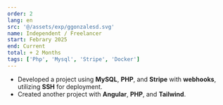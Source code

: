 ```yaml
---
order: 2
lang: en
src: '@/assets/exp/ggonzalesd.svg'
name: Independent / Freelancer
start: Febrary 2025
end: Current
total: + 2 Months
tags: ['Php', 'Mysql', 'Stripe', 'Docker']
---
```


- Developed a project using **MySQL**, **PHP**, and **Stripe** with **webhooks**, utilizing **SSH** for deployment.
- Created another project with **Angular**, **PHP**, and **Tailwind**.
